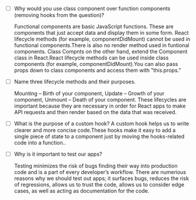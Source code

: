 - [ ] Why would you use class component over function components (removing hooks from the question)?

    Functional components are basic JavaScript functions. These are components that just accept data and display them in some form. React lifecycle methods (for example, componentDidMount) cannot be used in functional components.There is also no render method used in funtional components. Class Compnts on the other hand, extend the Component class in React.React lifecycle methods can be used inside class components (for example, componentDidMount).You can also pass props down to class components and access them with "this.props."

- [ ] Name three lifecycle methods and their purposes.

    Mounting – Birth of your component, Update – Growth of your component, Unmount – Death of your component. These lifecycles are important because they are necessary in order for React apps to make API requests and then render based on the data that was received.

- [ ] What is the purpose of a custom hook?
    A custom hook helps us to write clearer and more concise code.These hooks make it easy to add a single piece of state to a component just by moving the hooks-related code into a function..

- [ ] Why is it important to test our apps?

    Testing minimizes the risk of bugs finding their way into production code and is a part of every developer’s workflow. There are numerious reasons why we should test out apps; it surfaces bugs, reduces the risk of regressions, allows us to trust the code, allows us to consider edge cases, as well as acting as documentation for the code. 